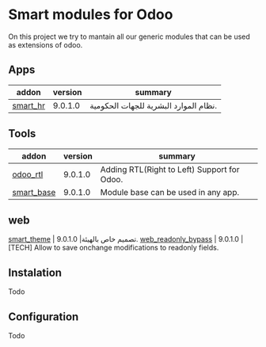 Smart modules for Odoo
=======================

On this project we try to mantain all our generic modules that can be used as  extensions of odoo.


[//]: # (addons)
Apps
-----
addon | version | summary
--- | --- | ---
[smart_hr](smart_hr/) | 9.0.1.0  | نظام الموارد البشرية للجهات الحكومية.


Tools
------
addon | version | summary
--- | --- | ---
[odoo_rtl](odoo_rtl/) | 9.0.1.0  | Adding RTL(Right to Left) Support for Odoo.
[smart_base](smart_base/) | 9.0.1.0  | Module base  can be used in any app.


web
-----
[smart_theme](smart_theme/) | 9.0.1.0  |تصميم خاص بالهيئة.
[web_readonly_bypass](web_readonly_bypass/) | 9.0.1.0  | [TECH] Allow to save onchange modifications to readonly fields.


[//]: # (end addons)


Instalation
-------------

Todo

Configuration
--------------

Todo
